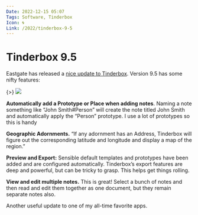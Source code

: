 ```yaml
---
Date: 2022-12-15 05:07
Tags: Software, Tinderbox
Icon: 🌀
Link: /2022/tinderbox-9-5
---
```


# Tinderbox 9.5

Eastgate has released a [nice update to Tinderbox](https://www.eastgate.com/Tinderbox/updates/Tinderbox95.html). Version 9.5 has some nifty features:

{>} ![](https://static.baty.net/images/small/tinderboxicon.png)

**Automatically add a Prototype or Place when adding notes**. Naming a note something like “John Smith#Person” will create the note titled John Smith and automatically apply the “Person” prototype. I use a lot of prototypes so this is handy

**Geographic Adornments.** “If any adornment has an Address, Tinderbox will figure out the corresponding latitude and longitude and display a map of the region.”

**Preview and Export:** Sensible default templates and prototypes have been added and are configured automatically. Tinderbox’s export features are deep and powerful, but can be tricky to grasp. This helps get things rolling.

**View and edit multiple notes.** This is great! Select a bunch of notes and then read and edit them together as one document, but they remain separate notes also.

Another useful update to one of my all-time favorite apps.
